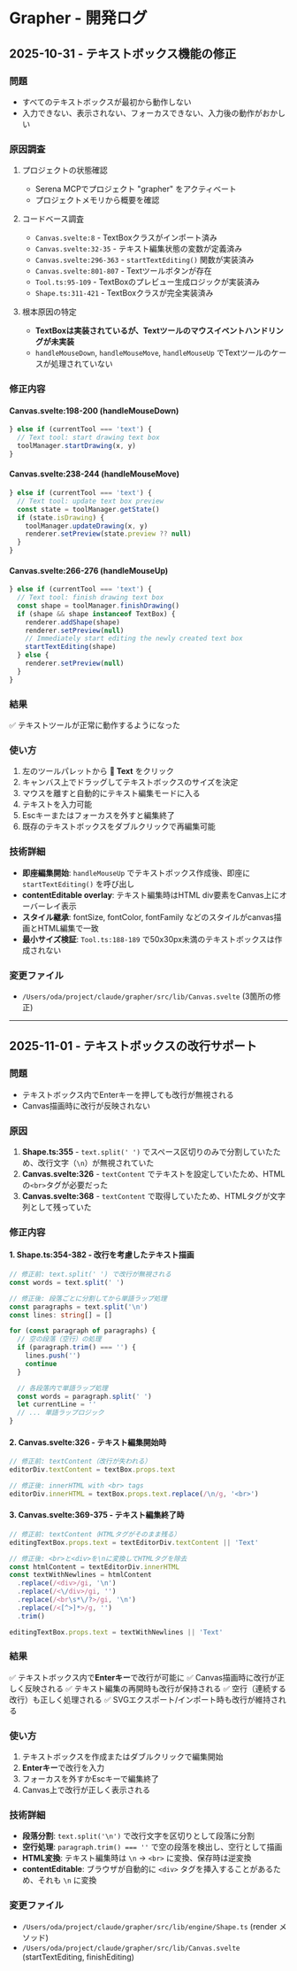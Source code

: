 # Grapher - 開発ログ

## 2025-10-31 - テキストボックス機能の修正

### 問題
- すべてのテキストボックスが最初から動作しない
- 入力できない、表示されない、フォーカスできない、入力後の動作がおかしい

### 原因調査
1. プロジェクトの状態確認
   - Serena MCPでプロジェクト "grapher" をアクティベート
   - プロジェクトメモリから概要を確認

2. コードベース調査
   - `Canvas.svelte:8` - TextBoxクラスがインポート済み
   - `Canvas.svelte:32-35` - テキスト編集状態の変数が定義済み
   - `Canvas.svelte:296-363` - `startTextEditing()` 関数が実装済み
   - `Canvas.svelte:801-807` - Textツールボタンが存在
   - `Tool.ts:95-109` - TextBoxのプレビュー生成ロジックが実装済み
   - `Shape.ts:311-421` - TextBoxクラスが完全実装済み

3. 根本原因の特定
   - **TextBoxは実装されているが、Textツールのマウスイベントハンドリングが未実装**
   - `handleMouseDown`, `handleMouseMove`, `handleMouseUp` でTextツールのケースが処理されていない

### 修正内容

#### Canvas.svelte:198-200 (handleMouseDown)
```typescript
} else if (currentTool === 'text') {
  // Text tool: start drawing text box
  toolManager.startDrawing(x, y)
}
```

#### Canvas.svelte:238-244 (handleMouseMove)
```typescript
} else if (currentTool === 'text') {
  // Text tool: update text box preview
  const state = toolManager.getState()
  if (state.isDrawing) {
    toolManager.updateDrawing(x, y)
    renderer.setPreview(state.preview ?? null)
  }
}
```

#### Canvas.svelte:266-276 (handleMouseUp)
```typescript
} else if (currentTool === 'text') {
  // Text tool: finish drawing text box
  const shape = toolManager.finishDrawing()
  if (shape && shape instanceof TextBox) {
    renderer.addShape(shape)
    renderer.setPreview(null)
    // Immediately start editing the newly created text box
    startTextEditing(shape)
  } else {
    renderer.setPreview(null)
  }
}
```

### 結果
✅ テキストツールが正常に動作するようになった

### 使い方
1. 左のツールパレットから **📝 Text** をクリック
2. キャンバス上でドラッグしてテキストボックスのサイズを決定
3. マウスを離すと自動的にテキスト編集モードに入る
4. テキストを入力可能
5. Escキーまたはフォーカスを外すと編集終了
6. 既存のテキストボックスをダブルクリックで再編集可能

### 技術詳細
- **即座編集開始**: `handleMouseUp` でテキストボックス作成後、即座に `startTextEditing()` を呼び出し
- **contentEditable overlay**: テキスト編集時はHTML div要素をCanvas上にオーバーレイ表示
- **スタイル継承**: fontSize, fontColor, fontFamily などのスタイルがcanvas描画とHTML編集で一致
- **最小サイズ検証**: `Tool.ts:188-189` で50x30px未満のテキストボックスは作成されない

### 変更ファイル
- `/Users/oda/project/claude/grapher/src/lib/Canvas.svelte` (3箇所の修正)

---

## 2025-11-01 - テキストボックスの改行サポート

### 問題
- テキストボックス内でEnterキーを押しても改行が無視される
- Canvas描画時に改行が反映されない

### 原因
1. **Shape.ts:355** - `text.split(' ')` でスペース区切りのみで分割していたため、改行文字（`\n`）が無視されていた
2. **Canvas.svelte:326** - `textContent` でテキストを設定していたため、HTMLの`<br>`タグが必要だった
3. **Canvas.svelte:368** - `textContent` で取得していたため、HTMLタグが文字列として残っていた

### 修正内容

#### 1. Shape.ts:354-382 - 改行を考慮したテキスト描画
```typescript
// 修正前: text.split(' ') で改行が無視される
const words = text.split(' ')

// 修正後: 段落ごとに分割してから単語ラップ処理
const paragraphs = text.split('\n')
const lines: string[] = []

for (const paragraph of paragraphs) {
  // 空の段落（空行）の処理
  if (paragraph.trim() === '') {
    lines.push('')
    continue
  }

  // 各段落内で単語ラップ処理
  const words = paragraph.split(' ')
  let currentLine = ''
  // ... 単語ラップロジック
}
```

#### 2. Canvas.svelte:326 - テキスト編集開始時
```typescript
// 修正前: textContent（改行が失われる）
editorDiv.textContent = textBox.props.text

// 修正後: innerHTML with <br> tags
editorDiv.innerHTML = textBox.props.text.replace(/\n/g, '<br>')
```

#### 3. Canvas.svelte:369-375 - テキスト編集終了時
```typescript
// 修正前: textContent（HTMLタグがそのまま残る）
editingTextBox.props.text = textEditorDiv.textContent || 'Text'

// 修正後: <br>と<div>を\nに変換してHTMLタグを除去
const htmlContent = textEditorDiv.innerHTML
const textWithNewlines = htmlContent
  .replace(/<div>/gi, '\n')
  .replace(/<\/div>/gi, '')
  .replace(/<br\s*\/?>/gi, '\n')
  .replace(/<[^>]*>/g, '')
  .trim()

editingTextBox.props.text = textWithNewlines || 'Text'
```

### 結果
✅ テキストボックス内で**Enterキー**で改行が可能に
✅ Canvas描画時に改行が正しく反映される
✅ テキスト編集の再開時も改行が保持される
✅ 空行（連続する改行）も正しく処理される
✅ SVGエクスポート/インポート時も改行が維持される

### 使い方
1. テキストボックスを作成またはダブルクリックで編集開始
2. **Enterキー**で改行を入力
3. フォーカスを外すかEscキーで編集終了
4. Canvas上で改行が正しく表示される

### 技術詳細
- **段落分割**: `text.split('\n')` で改行文字を区切りとして段落に分割
- **空行処理**: `paragraph.trim() === ''` で空の段落を検出し、空行として描画
- **HTML変換**: テキスト編集時は `\n` → `<br>` に変換、保存時は逆変換
- **contentEditable**: ブラウザが自動的に `<div>` タグを挿入することがあるため、それも `\n` に変換

### 変更ファイル
- `/Users/oda/project/claude/grapher/src/lib/engine/Shape.ts` (render メソッド)
- `/Users/oda/project/claude/grapher/src/lib/Canvas.svelte` (startTextEditing, finishEditing)
